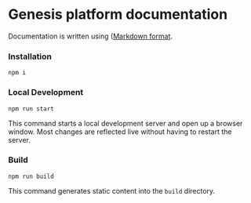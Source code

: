 # Genesis platform documentation

Documentation is written using ([Markdown format](https://docusaurus.io/docs/markdown-features).

### Installation

```
npm i
```

### Local Development

```
npm run start
```

This command starts a local development server and open up a browser window. Most changes are reflected live without having to restart the server.

### Build

```
npm run build
```

This command generates static content into the `build` directory.